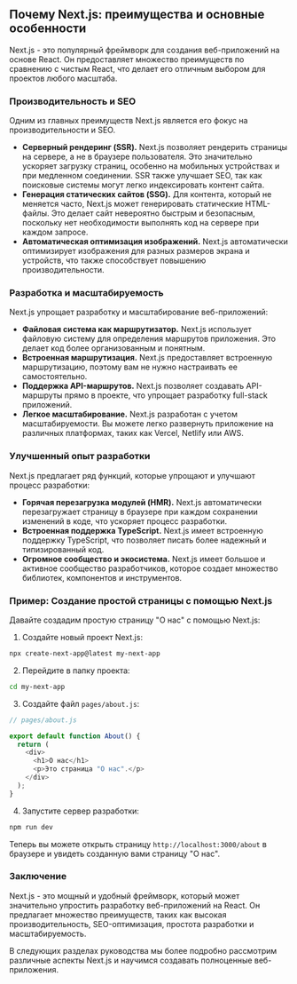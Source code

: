 ## Почему Next.js: преимущества и основные особенности

Next.js - это популярный фреймворк для создания веб-приложений на основе React. Он предоставляет множество преимуществ по сравнению с чистым React, что делает его отличным выбором для проектов любого масштаба.

### Производительность и SEO

Одним из главных преимуществ Next.js является его фокус на производительности и SEO. 

* **Серверный рендеринг (SSR).** Next.js позволяет рендерить страницы на сервере, а не в браузере пользователя. Это значительно ускоряет загрузку страниц, особенно на мобильных устройствах и при медленном соединении. SSR также улучшает SEO, так как поисковые системы могут легко индексировать контент сайта.
* **Генерация статических сайтов (SSG).** Для контента, который не меняется часто, Next.js может генерировать статические HTML-файлы. Это делает сайт невероятно быстрым и безопасным, поскольку нет необходимости выполнять код на сервере при каждом запросе.
* **Автоматическая оптимизация изображений.** Next.js автоматически оптимизирует изображения для разных размеров экрана и устройств, что также способствует повышению производительности.

### Разработка и масштабируемость

Next.js упрощает разработку и масштабирование веб-приложений:

* **Файловая система как маршрутизатор.** Next.js использует файловую систему для определения маршрутов приложения. Это делает код более организованным и понятным.
* **Встроенная маршрутизация.** Next.js предоставляет встроенную маршрутизацию, поэтому вам не нужно настраивать ее самостоятельно.
* **Поддержка API-маршрутов.** Next.js позволяет создавать API-маршруты прямо в проекте, что упрощает разработку full-stack приложений.
* **Легкое масштабирование.** Next.js разработан с учетом масштабируемости. Вы можете легко развернуть приложение на различных платформах, таких как Vercel, Netlify или AWS.

### Улучшенный опыт разработки

Next.js предлагает ряд функций, которые упрощают и улучшают процесс разработки:

* **Горячая перезагрузка модулей (HMR).** Next.js автоматически перезагружает страницу в браузере при каждом сохранении изменений в коде, что ускоряет процесс разработки.
* **Встроенная поддержка TypeScript.** Next.js имеет встроенную поддержку TypeScript, что позволяет писать более надежный и типизированный код.
* **Огромное сообщество и экосистема.** Next.js имеет большое и активное сообщество разработчиков, которое создает множество библиотек, компонентов и инструментов.

### Пример: Создание простой страницы с помощью Next.js

Давайте создадим простую страницу "О нас" с помощью Next.js:

1. Создайте новый проект Next.js:

```bash
npx create-next-app@latest my-next-app
```

2. Перейдите в папку проекта:

```bash
cd my-next-app
```

3. Создайте файл `pages/about.js`:

```javascript
// pages/about.js

export default function About() {
  return (
    <div>
      <h1>О нас</h1>
      <p>Это страница "О нас".</p>
    </div>
  );
}
```

4. Запустите сервер разработки:

```bash
npm run dev
```

Теперь вы можете открыть страницу `http://localhost:3000/about` в браузере и увидеть созданную вами страницу "О нас".

### Заключение

Next.js - это мощный и удобный фреймворк, который может значительно упростить разработку веб-приложений на React. Он предлагает множество преимуществ, таких как высокая производительность, SEO-оптимизация, простота разработки и масштабируемость. 

В следующих разделах руководства мы более подробно рассмотрим различные аспекты Next.js и научимся создавать полноценные веб-приложения. 
